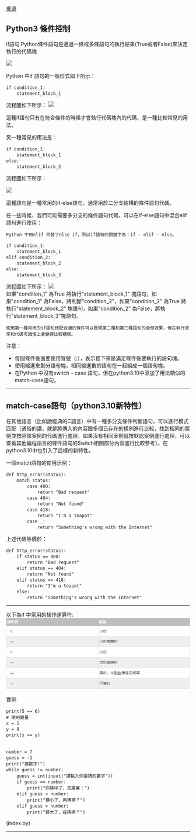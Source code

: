 [來源](https://www.w3cschool.cn/python3/)  

## Python3 條件控制  

if語句
Python條件語句是通過一條或多條語句的執行結果(True或者False)來決定執行的代碼塊

<img src="https://atts.w3cschool.cn/attachments/image/20211101/1635732109606721.jpeg">  

Python 中if 語句的一般形式如下所示：  
```
if condition_1:
    statement_block_1
```  
流程圖如下所示：
<img src="https://atts.w3cschool.cn/attachments/image/20211101/1635733665414387.jpeg">  

這種if語句只有在符合條件的時候才會執行代碼塊內的代碼，是一種比較常見的用法。

另一種常見的用法是：
```
if condition_1:
    statement_block_1
else:
    statement_block_2
```  
流程圖如下所示：

<img src="https://atts.w3cschool.cn/attachments/image/20211101/1635733860557125.jpeg">  

這種語句是一種常用的if-else語句，通常用於二分支結構的條件語句代碼。

在一些時候，我們可能需要多分支的條件語句代碼，可以在if-else語句中混合elif語句進行使用：
```
Python 中用elif 代替了else if，所以if語句的關鍵字為：if – elif – else。
```
```
if condition_1:
    statement_block_1
elif condition_2:
    statement_block_2
else:
    statement_block_3

```
流程圖如下所示：
<img src="https://atts.w3cschool.cn/attachments/image/20211101/1635747703593365.jpeg">  
如果"condition_1" 為True 將執行"statement_block_1" 塊語句，如果"condition_1" 為False，將判斷"condition_2"，如果"condition_2" 為True 將執行"statement_block_2" 塊語句，如果"condition_2" 為False，將執行"statement_block_3"塊語句。
```
使用第一種常用的if語句搭配合適的條件可以實現第二種和第三種語句的全部效果，但在執行效率和代碼可讀性上會變得比較糟糕。
```  
注意：  

- 每個條件後面要使用冒號（:），表示接下來是滿足條件後要執行的語句塊。  
- 使用縮進來劃分語句塊，相同縮進數的語句在一起組成一個語句塊。  
- 在Python 中沒有switch – case 語句，但在python3.10中添加了用法類似的match-case語句。  

---  

##  match-case語句（python3.10新特性）  

在其他語言（比如說經典的C語言）中有一種多分支條件判斷語句，可以進行模式匹配（通俗的講，就是將傳入的內容跟多個已存在的樣例進行比較，找到相同的案例並按照該案例的代碼進行處理，如果沒有相同案例就按默認案例進行處理，可以查看其他編程語言的條件語句的Switch相關部分內容進行比較參考）。在python3.10中也引入了這樣的新特性。

一個match語句的使用示例：
```
def http_error(status):
    match status:
        case 400:
            return "Bad request"
        case 404:
            return "Not found"
        case 418:
            return "I'm a teapot"
        case _:
            return "Something's wrong with the Internet"

```
上述代碼等價於：
```
def http_error(status):
    if status == 400:
        return "Bad request"
    elif status == 404:
        return "Not found"
    elif status == 418:
        return "I'm a teapot"
    else:
        return "Something's wrong with the Internet"
```

---
以下為if 中常用的操作運算符:
![Alt text](image.png)
  
實例  
```
print(5 == 6)
# 使用變量
x = 5
y = 8
print(x == y)

```

```

number = 7
guess = -1
print("猜數字!")
while guess != number:
    guess = int(input("請輸入你要猜的數字"))
    if guess == number:
        print("你猜中了，真厲害！")
    elif guess < number:
        print("猜小了，再猜猜？")
    elif guess > number:
        print("猜大了，在猜猜？")
```
(index.py)

---
